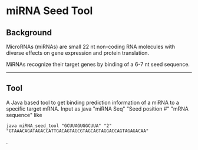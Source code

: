 # miRNA Seed Tool

## Background

MicroRNAs (miRNAs) are small 22 nt non-coding RNA molecules with diverse effects on gene expression and protein translation.

MiRNAs recognize their target genes by binding of a 6-7 nt seed sequence.

---



## Tool 

A Java based tool to get binding prediction information of a miRNA to a specific target mRNA.
Input as java "miRNA Seq" "Seed position #" "mRNA sequence"
like

````shell
java miRNA_seed_tool "GCUUAGUGGCUUA" "2" "GTAAACAGATAGACCATTGACAGTAGCGTAGCAGTAGGACCAGTAGAGACAA"
````

.

